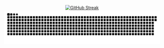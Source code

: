 
<div align="center">
  <a href="https://git.io/streak-stats">
    <img src="https://streak-stats.demolab.com?user=Mythizm&theme=dark&hide_border=true&border_radius=30&card_width=480&card_height=190" alt="GitHub Streak" />
  </a>
  <br />
  <img src="https://raw.githubusercontent.com/Mythizm/Mythizm/output/snake.svg" alt="Snake animation" />
</div>
